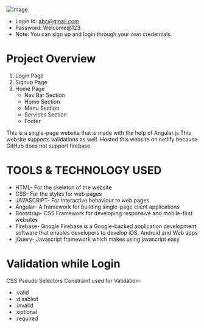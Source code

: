 ![image](https://user-images.githubusercontent.com/70936174/188863502-53210365-c6f6-4b49-b647-cb8d5ed741cb.png)

* Login Id: abc@gmail.com
* Password: Welcome@123
* Note: You can sign up and login through your own credentials. 

# Project Overview
1. Login Page 
2. Signup Page 
3. Home Page 
    * Nav Bar Section 
    * Home Section 
    * Menu Section 
    * Services Section 
    * Footer
  
  
This is a single-page website that is made with the help of Angular.js
This website supports validations as well.
Hosted this website on netlify because GitHub does not support firebase.

  
# TOOLS & TECHNOLOGY USED
* HTML- For the skeleton of the website
* CSS- For the styles for web pages
* JAVASCRIPT- For interactive behaviour to web pages
* Angular- A framework for building single-page client applications
* Bootstrap- CSS Framework for developing responsive and mobile-first websites
* Firebase- Google Firebase is a Google-backed application development software that enables developers to develop iOS, Android and Web apps
* jQuery- Javascript framework which makes using javascript easy

# Validation while Login
CSS Pseudo Selectors Constraint used for Validation-
   * :valid
   * :disabled
   * :invalid
   * :optional
   * :required
